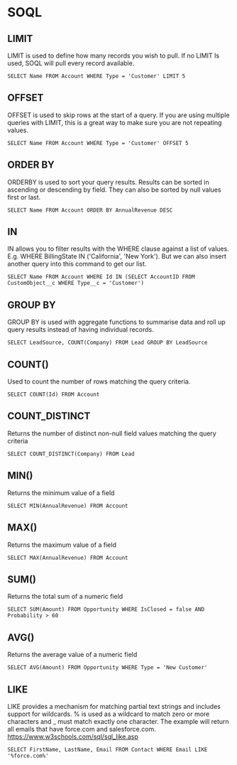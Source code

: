 # SOQL

## LIMIT
LIMIT is used to define how many records you wish to pull. If no LIMIT Is used, SOQL will pull every record available.
```
SELECT Name FROM Account WHERE Type = 'Customer' LIMIT 5
```

## OFFSET
OFFSET is used to skip rows at the start of a query. If you are using multiple queries with LIMIT, this is a great way to make sure you are not repeating values.
```
SELECT Name FROM Account WHERE Type = 'Customer' OFFSET 5
```

## ORDER BY
ORDERBY is used to sort your query results. Results can be sorted in ascending or descending by field. They can also be sorted by null values first or last.
```
SELECT Name FROM Account ORDER BY AnnualRevenue DESC
```

## IN
IN allows you to filter results with the WHERE clause against a list of values. E.g. WHERE BillingState IN ('California', 'New York'). But we can also insert another query into this command to get our list.
```
SELECT Name FROM Account WHERE Id IN (SELECT AccountID FROM CustomObject__c WHERE Type__c = 'Customer')
```

## GROUP BY
GROUP BY is used with aggregate functions to summarise data and roll up query results instead of having individual records.
```
SELECT LeadSource, COUNT(Company) FROM Lead GROUP BY LeadSource
```

## COUNT()
Used to count the number of rows matching the query criteria.
```
SELECT COUNT(Id) FROM Account
```

## COUNT_DISTINCT
Returns the number of distinct non-null field values matching the query criteria
```
SELECT COUNT_DISTINCT(Company) FROM Lead
```

## MIN()
Returns the minimum value of a field
```
SELECT MIN(AnnualRevenue) FROM Account
```

## MAX()
Returns the maximum value of a field
```
SELECT MAX(AnnualRevenue) FROM Account
```

## SUM()
Returns the total sum of a numeric field
```
SELECT SUM(Amount) FROM Opportunity WHERE IsClosed = false AND Probability > 60
```

## AVG()
Returns the average value of a numeric field
```
SELECT AVG(Amount) FROM Opportunity WHERE Type = 'New Customer'
```

## LIKE
LIKE provides a mechanism for matching partial text strings and includes support for wildcards. % is used as a wildcard to match zero or more characters and _ must match exactly one character. The example will return all emails that have force.com and salesforce.com.
https://www.w3schools.com/sql/sql_like.asp
```
SELECT FirstName, LastName, Email FROM Contact WHERE Email LIKE '%force.com%'
```
